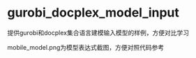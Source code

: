 # gurobi_docplex_model_input

提供gurobi和docplex集合语言建模输入模型的样例，方便对比学习

mobile_model.png为模型表达式截图，方便对照代码参考
